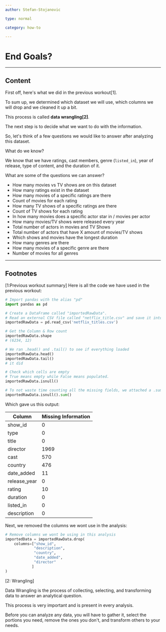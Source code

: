 ```yaml
---
author: Stefan-Stojanovic

type: normal

category: how-to

---
```


# End Goals?

---
## Content

First off, here's what we did in the previous workout[1].

To sum up, we determined which dataset we will use, which columns we will drop and we cleaned it up a bit.

This process is called **data wrangling[2]**.

The next step is to decide what we want to do with the information.

So, let's think of a few questions we would like to answer after analyzing this dataset.

What do we know?

We know that we have ratings, cast members, genre (`listed_in`), year of release, type of content, and the duration of it.

What are some of the questions we can answer?

- How many movies vs TV shows are on this dataset
- How many ratings exist in the dataset
- How many movies of a specific ratings are there
- Count of movies for each rating
- How many TV shows of a specific ratings are there
- Count of TV shows for each rating
- In how many movies does a specific actor star in / movies per actor 
- How many movies/TV shows were released every year
- Total number of actors in movies and TV Shows
- Total number of actors that have X amount of movies/TV shows
- Which shows and movies have the longest duration
- How many genres are there
- How many movies of a specific genre are there
- Number of movies for all genres


---
## Footnotes

[1:Previous workout summary]
Here is all the code we have used in the previous workout:
```py
# Import pandas with the alias "pd"
import pandas as pd

# Create a DataFrame called "importedRawData". 
# Read an external CSV file called "netflix_title.csv" and save it into the DataFrame.
importedRawData = pd.read_csv('netflix_titles.csv')

# Get the Column & Row count
importedRawData.shape
# (6234, 12)

# We ran .head() and .tail() to see if everything loaded
importedRawData.head()
importedRawData.tail()
# it did

# Check which cells are empty
# True means empty while False means populated.
importedRawData.isnull()

# To not waste time counting all the missing fields, we attached a .sum() function to give us the sum of missing values
importedRawData.isnull().sum()
```
Which gave us this output:

| Column       | Missing Information |
|--------------|---------------------|
| show_id      |          0          |
| type         |          0          |
| title        |          0          |
| director     |         1969        |
| cast         |         570         |
| country      |         476         |
| date_added   |          11         |
| release_year |          0          |
| rating       |          10         |
| duration     |          0          |
| listed_in    |          0          |
| description  |          0          |

Next, we removed the columns we wont use in the analysis:
```py
# Remove columns we wont be using in this analysis
importedData = importedRawData.drop(
    columns=["show_id", 
             "description", 
             "country", 
             "date_added", 
             "director"
            ]
)
```

[2: Wrangling]

Data Wrangling is the process of collecting, selecting, and transforming data to answer an analytical question.

This process is very important and is present in every analysis. 

Before you can analyze any data, you will have to gather it, select the portions you need, remove the ones you don't, and transform others to your needs.